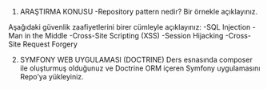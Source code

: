 1. ARAŞTIRMA KONUSU 
-Repository pattern nedir? Bir örnekle açıklayınız.

Aşağıdaki güvenlik zaafiyetlerini birer cümleyle açıklayınız: 
-SQL Injection
-Man in the Middle
-Cross-Site Scripting (XSS)
-Session Hijacking
-Cross-Site Request Forgery

2. SYMFONY WEB UYGULAMASI (DOCTRINE)
Ders esnasında composer ile oluşturmuş olduğunuz ve Doctrine ORM içeren Symfony uygulamasını Repo’ya yükleyiniz.

